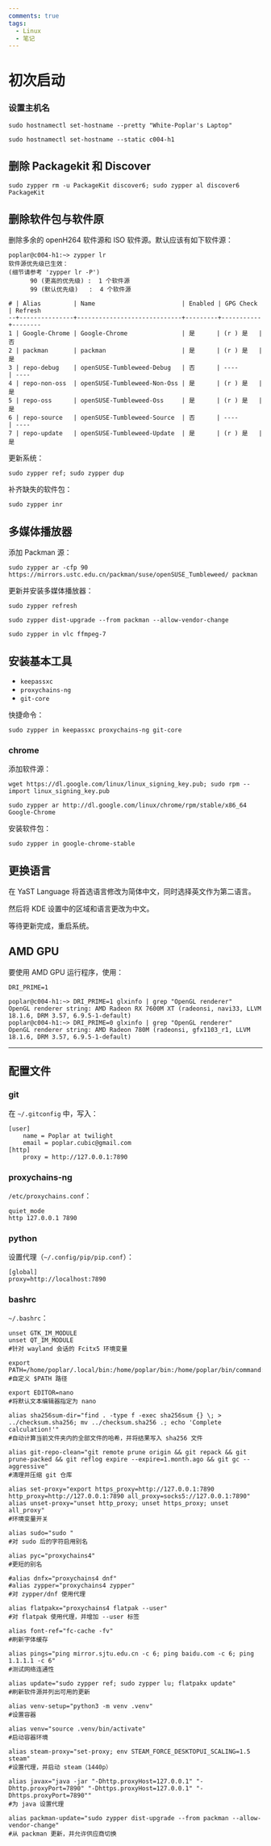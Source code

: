 ```yaml
---
comments: true
tags:
  - Linux
  - 笔记
---
```


# 初次启动

### 设置主机名

```
sudo hostnamectl set-hostname --pretty "White-Poplar's Laptop"
```
```
sudo hostnamectl set-hostname --static c004-h1
```

## 删除 Packagekit 和 Discover

```
sudo zypper rm -u PackageKit discover6; sudo zypper al discover6 PackageKit
```

## 删除软件包与软件原

删除多余的 openH264 软件源和 ISO 软件源。默认应该有如下软件源：

```
poplar@c004-h1:~> zypper lr
软件源优先级已生效：                                                                                                                        (细节请参考 'zypper lr -P')
      90 (更高的优先级) :  1 个软件源
      99 (默认优先级)   :  4 个软件源

# | Alias         | Name                        | Enabled | GPG Check | Refresh
--+---------------+-----------------------------+---------+-----------+--------
1 | Google-Chrome | Google-Chrome               | 是      | (r ) 是   | 否
2 | packman       | packman                     | 是      | (r ) 是   | 是
3 | repo-debug    | openSUSE-Tumbleweed-Debug   | 否      | ----      | ----
4 | repo-non-oss  | openSUSE-Tumbleweed-Non-Oss | 是      | (r ) 是   | 是
5 | repo-oss      | openSUSE-Tumbleweed-Oss     | 是      | (r ) 是   | 是
6 | repo-source   | openSUSE-Tumbleweed-Source  | 否      | ----      | ----
7 | repo-update   | openSUSE-Tumbleweed-Update  | 是      | (r ) 是   | 是
```

更新系统：

```
sudo zypper ref; sudo zypper dup
```

补齐缺失的软件包：

```
sudo zypper inr
```

## 多媒体播放器

添加 Packman 源：

```
sudo zypper ar -cfp 90 https://mirrors.ustc.edu.cn/packman/suse/openSUSE_Tumbleweed/ packman
```

更新并安装多媒体播放器：

```
sudo zypper refresh
```
```
sudo zypper dist-upgrade --from packman --allow-vendor-change
```
```
sudo zypper in vlc ffmpeg-7
```

## 安装基本工具

- `keepassxc`
- `proxychains-ng`
- `git-core`

快捷命令：

```
sudo zypper in keepassxc proxychains-ng git-core
```

### chrome

添加软件源：

```
wget https://dl.google.com/linux/linux_signing_key.pub; sudo rpm --import linux_signing_key.pub
```
```
sudo zypper ar http://dl.google.com/linux/chrome/rpm/stable/x86_64 Google-Chrome
```

安装软件包：

```
sudo zypper in google-chrome-stable
```

## 更换语言

在 YaST Language 将首选语言修改为简体中文，同时选择英文作为第二语言。

然后将 KDE 设置中的区域和语言更改为中文。

等待更新完成，重启系统。

## AMD GPU

要使用 AMD GPU 运行程序，使用：

```
DRI_PRIME=1
```

```
poplar@c004-h1:~> DRI_PRIME=1 glxinfo | grep "OpenGL renderer"
OpenGL renderer string: AMD Radeon RX 7600M XT (radeonsi, navi33, LLVM 18.1.6, DRM 3.57, 6.9.5-1-default)
poplar@c004-h1:~> DRI_PRIME=0 glxinfo | grep "OpenGL renderer"
OpenGL renderer string: AMD Radeon 780M (radeonsi, gfx1103_r1, LLVM 18.1.6, DRM 3.57, 6.9.5-1-default)
```

----

## 配置文件

### git

在 `~/.gitconfig` 中，写入：

```
[user]
    name = Poplar at twilight
    email = poplar.cubic@gmail.com
[http]
    proxy = http://127.0.0.1:7890
```

### proxychains-ng

`/etc/proxychains.conf`：

```
quiet_mode
http 127.0.0.1 7890
```

### python

设置代理（`~/.config/pip/pip.conf`）：

```
[global]
proxy=http://localhost:7890
```

### bashrc

`~/.bashrc`：

```shell
unset GTK_IM_MODULE
unset QT_IM_MODULE
#针对 wayland 会话的 Fcitx5 环境变量

export PATH=/home/poplar/.local/bin:/home/poplar/bin:/home/poplar/bin/command:/usr/local/bin:/usr/bin:/bin
#自定义 $PATH 路径

export EDITOR=nano
#将默认文本编辑器指定为 nano

alias sha256sum-dir="find . -type f -exec sha256sum {} \; > ../checksum.sha256; mv ../checksum.sha256 .; echo 'Complete calculation!'"
#自动计算当前文件夹内的全部文件的哈希，并将结果写入 sha256 文件

alias git-repo-clean="git remote prune origin && git repack && git prune-packed && git reflog expire --expire=1.month.ago && git gc --aggressive"
#清理并压缩 git 仓库

alias set-proxy="export https_proxy=http://127.0.0.1:7890 http_proxy=http://127.0.0.1:7890 all_proxy=socks5://127.0.0.1:7890"
alias unset-proxy="unset http_proxy; unset https_proxy; unset all_proxy"
#环境变量开关

alias sudo="sudo "
#对 sudo 后的字符启用别名

alias pyc="proxychains4"
#更短的别名

#alias dnfx="proxychains4 dnf"
#alias zypper="proxychains4 zypper"
#对 zypper/dnf 使用代理

alias flatpakx="proxychains4 flatpak --user"
#对 flatpak 使用代理，并增加 --user 标签

alias font-ref="fc-cache -fv"
#刷新字体缓存

alias pings="ping mirror.sjtu.edu.cn -c 6; ping baidu.com -c 6; ping 1.1.1.1 -c 6"
#测试网络连通性

alias update="sudo zypper ref; sudo zypper lu; flatpakx update"
#刷新软件源并列出可用的更新

alias venv-setup="python3 -m venv .venv"
#设置容器

alias venv="source .venv/bin/activate"
#启动容器环境

alias steam-proxy="set-proxy; env STEAM_FORCE_DESKTOPUI_SCALING=1.5 steam"
#设置代理，并启动 steam（1440p）

alias javax="java -jar "-Dhttp.proxyHost=127.0.0.1" "-Dhttp.proxyPort=7890" "-Dhttps.proxyHost=127.0.0.1" "-Dhttps.proxyPort=7890""
#为 java 设置代理

alias packman-update="sudo zypper dist-upgrade --from packman --allow-vendor-change"
#从 packman 更新，并允许供应商切换
```
